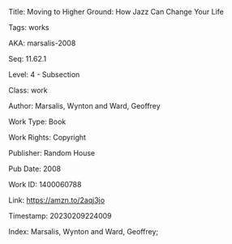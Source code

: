 Title:  Moving to Higher Ground: How Jazz Can Change Your Life

Tags:   works

AKA:    marsalis-2008

Seq:    11.62.1

Level:  4 - Subsection

Class:  work

Author: Marsalis, Wynton and Ward, Geoffrey

Work Type: Book

Work Rights: Copyright

Publisher: Random House

Pub Date: 2008

Work ID: 1400060788

Link:   https://amzn.to/2aqj3jo

Timestamp: 20230209224009

Index:  Marsalis, Wynton and Ward, Geoffrey; 
